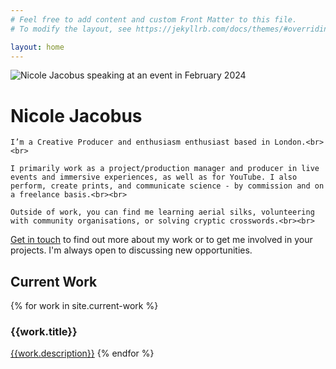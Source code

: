```yaml
---
# Feel free to add content and custom Front Matter to this file.
# To modify the layout, see https://jekyllrb.com/docs/themes/#overriding-theme-defaults

layout: home
---
```



<link rel="stylesheet" type="text/css" href="{{site.baseurl}}/assets/sidebyside.css">

<div class="homepage-container">
  <div class="image">
    <img src="{{site.baseurl}}/assets/images/nicole-in-action.jpg" alt="Nicole Jacobus speaking at an event in February 2024">
  </div>



  <div class="text">
       <h1>Nicole Jacobus</h1>

    I’m a Creative Producer and enthusiasm enthusiast based in London.<br><br>

    I primarily work as a project/production manager and producer in live events and immersive experiences, as well as for YouTube. I also perform, create prints, and communicate science - by commission and on a freelance basis.<br><br>

    Outside of work, you can find me learning aerial silks, volunteering with community organisations, or solving cryptic crosswords.<br><br>

<a href="mailto:hinicole@jacobus.org">Get in touch</a> to find out more about my work or to get me involved in your projects. I'm always open to discussing new opportunities.
  </div>
</div>


<div class="index-work">
<h2 id="current-work">Current Work</h2>

{% for work in site.current-work %}
<h3>{{work.title}}</h3>
<a href="{{ site.baseurl }}{{ work.url }}">{{work.description}}</a>
{% endfor %}
</div>